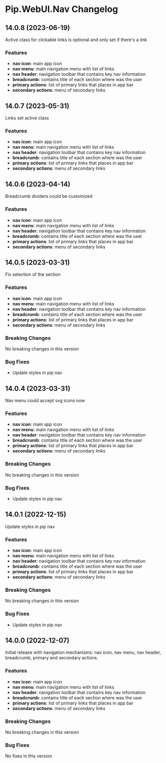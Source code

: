 # Pip.WebUI.Nav Changelog

## <a name="14.0.8"></a> 14.0.8 (2023-06-19)

Active class for clickable links is optional and only set if there's a link

### Features
* **nav icon**: main app icon
* **nav menu**: main navigation menu with list of links
* **nav header**: navigation toolbar that contains key nav information
* **breadcrumb**: contains title of each section where was the user
* **primary actions**: list of primary links that places in app bar
* **secondary actions**: menu of secondary links

## <a name="14.0.7"></a> 14.0.7 (2023-05-31)

Links set active class

### Features
* **nav icon**: main app icon
* **nav menu**: main navigation menu with list of links
* **nav header**: navigation toolbar that contains key nav information
* **breadcrumb**: contains title of each section where was the user
* **primary actions**: list of primary links that places in app bar
* **secondary actions**: menu of secondary links

## <a name="14.0.6"></a> 14.0.6 (2023-04-14)

Breadcrumb dividers could be customized

### Features
* **nav icon**: main app icon
* **nav menu**: main navigation menu with list of links
* **nav header**: navigation toolbar that contains key nav information
* **breadcrumb**: contains title of each section where was the user
* **primary actions**: list of primary links that places in app bar
* **secondary actions**: menu of secondary links


## <a name="14.0.5"></a> 14.0.5 (2023-03-31)

Fix selection of the section

### Features
* **nav icon**: main app icon
* **nav menu**: main navigation menu with list of links
* **nav header**: navigation toolbar that contains key nav information
* **breadcrumb**: contains title of each section where was the user
* **primary actions**: list of primary links that places in app bar
* **secondary actions**: menu of secondary links

### Breaking Changes
No breaking changes in this version

### Bug Fixes
* Update styles in pip nav

## <a name="14.0.4"></a> 14.0.4 (2023-03-31)

Nav menu could accept svg icons now

### Features
* **nav icon**: main app icon
* **nav menu**: main navigation menu with list of links
* **nav header**: navigation toolbar that contains key nav information
* **breadcrumb**: contains title of each section where was the user
* **primary actions**: list of primary links that places in app bar
* **secondary actions**: menu of secondary links

### Breaking Changes
No breaking changes in this version

### Bug Fixes
* Update styles in pip nav


## <a name="14.0.1"></a> 14.0.1 (2022-12-15)

Update styles in pip nav

### Features
* **nav icon**: main app icon
* **nav menu**: main navigation menu with list of links
* **nav header**: navigation toolbar that contains key nav information
* **breadcrumb**: contains title of each section where was the user
* **primary actions**: list of primary links that places in app bar
* **secondary actions**: menu of secondary links

### Breaking Changes
No breaking changes in this version

### Bug Fixes
* Update styles in pip nav

## <a name="14.0.0"></a> 14.0.0 (2022-12-07)

Initial release with navigation mechanisms: nav icon, nav menu, nav header, breadcrumb, primary and secondary actions.

### Features
* **nav icon**: main app icon
* **nav menu**: main navigation menu with list of links
* **nav header**: navigation toolbar that contains key nav information
* **breadcrumb**: contains title of each section where was the user
* **primary actions**: list of primary links that places in app bar
* **secondary actions**: menu of secondary links

### Breaking Changes
No breaking changes in this version

### Bug Fixes
No fixes in this version
